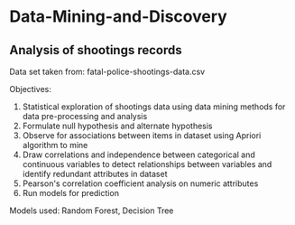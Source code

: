 # Data-Mining-and-Discovery

## Analysis of shootings records

Data set taken from: fatal-police-shootings-data.csv

Objectives:
1. Statistical exploration of shootings data using data mining methods for data pre-processing and analysis
2. Formulate null hypothesis and alternate hypothesis
3. Observe for associations between items in dataset using Apriori algorithm to mine
4. Draw correlations and independence between categorical and continuous variables to detect relationships between variables and identify redundant attributes in dataset
5. Pearson's correlation coefficient analysis on numeric attributes
6. Run models for prediction


Models used: Random Forest, Decision Tree
